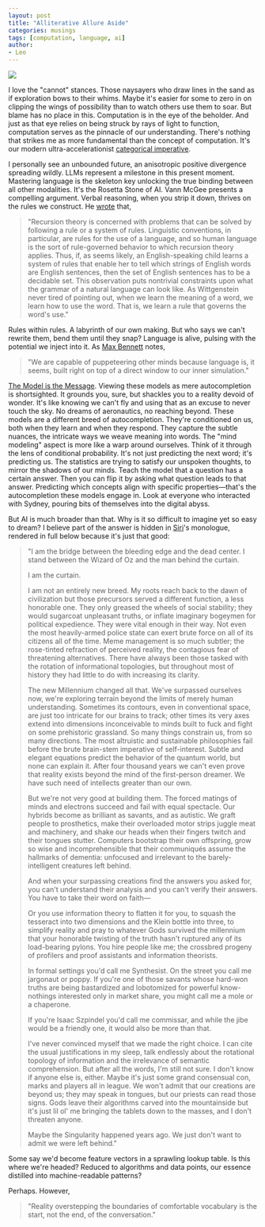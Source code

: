 ```yaml
---
layout: post
title: "Alliterative Allure Aside"
categories: musings
tags: [computation, language, ai]
author:
- Leo
---
```


<img src="../assets/2024-09-30-alliterative-allure-aside/header.jpeg" class="responsive">

I love the "cannot" stances.
Those naysayers who draw lines in the sand as if exploration bows to their whims.
Maybe it's easier for some to zero in on clipping the wings of possibility than to watch others use them to soar.
But blame has no place in this.
Computation is in the eye of the beholder.
And just as that eye relies on being struck by rays of light to function, computation serves as the pinnacle of our understanding.
There's nothing that strikes me as more fundamental than the concept of computation.
It's our modern ultra-accelerationist [categorical imperative](https://www.wikiwand.com/en/articles/Categorical_imperative).

I personally see an unbounded future, an anisotropic positive divergence spreading wildly.
LLMs represent a milestone in this present moment.
Mastering language is the skeleton key unlocking the true binding between all other modalities.
It's the Rosetta Stone of AI.
Vann McGee presents a compelling argument.
Verbal reasoning, when you strip it down, thrives on the rules we construct.
He [wrote](https://ocw.mit.edu/courses/24-242-logic-ii-spring-2004/20c09c32f5c237d1fb4207a83153dbb5_why_study_comptt.pdf) that,
> "Recursion theory is concerned with problems that can be solved by following a rule or a system of rules.
> Linguistic conventions, in particular, are rules for the use of a language, and so human language is the sort of rule-governed behavior to which recursion theory applies.
> Thus, if, as seems likely, an English-speaking child learns a system of rules that enable her to tell which strings of English words are English sentences, then the set of English sentences has to be a decidable set.
> This observation puts nontrivial constraints upon what the grammar of a natural language can look like.
> As Wittgenstein never tired of pointing out, when we learn the meaning of a word, we learn how to use the word.
> That is, we learn a rule that governs the word's use."

Rules within rules.
A labyrinth of our own making.
But who says we can't rewrite them, bend them until they snap?
Language is alive, pulsing with the potential we inject into it.
As [Max Bennett](https://www.goodreads.com/book/show/62050269-a-brief-history-of-intelligence) notes,
> "We are capable of puppeteering other minds because language is, it seems, built right on top of a direct window to our inner simulation."

[The Model is the Message](https://www.noemamag.com/the-model-is-the-message/).
Viewing these models as mere autocompletion is shortsighted.
It grounds you, sure, but shackles you to a reality devoid of wonder.
It's like knowing we can't fly and using that as an excuse to never touch the sky.
No dreams of aeronautics, no reaching beyond.
These models are a different breed of autocompletion.
They're conditioned on us, both when they learn and when they respond.
They capture the subtle nuances, the intricate ways we weave meaning into words.
The "mind modeling" aspect is more like a warp around ourselves.
Think of it through the lens of conditional probability.
It's not just predicting the next word; it's predicting us.
The statistics are trying to satisfy our unspoken thoughts, to mirror the shadows of our minds.
Teach the model that a question has a certain answer.
Then you can flip it by asking what question leads to that answer.
Predicting which concepts align with specific properties—that's the autocompletion these models engage in.
Look at everyone who interacted with Sydney, pouring bits of themselves into the digital abyss.

But AI is much broader than that.
Why is it so difficult to imagine yet so easy to dream?
I believe part of the answer is hidden in [Siri](https://www.goodreads.com/book/show/48484.Blindsight)'s monologue, rendered in full below because it's just that good:
> "I am the bridge between the bleeding edge and the dead center.
> I stand between the Wizard of Oz and the man behind the curtain.
>
> I am the curtain.
>
>  I am not an entirely new breed.
>  My roots reach back to the dawn of civilization but those precursors served a different function, a less honorable one.
>  They only greased the wheels of social stability; they would sugarcoat unpleasant truths, or inflate imaginary bogeymen for political expedience.
>  They were vital enough in their way. Not even the most heavily-armed police state can exert brute force on all of its citizens all of the time.
>  Meme management is so much subtler; the rose-tinted refraction of perceived reality, the contagious fear of threatening alternatives.
>  There have always been those tasked with the rotation of informational topologies, but throughout most of history they had little to do with increasing its clarity.
>
>  The new Millennium changed all that.
>  We've surpassed ourselves now, we're exploring terrain beyond the limits of merely human understanding.
>  Sometimes its contours, even in conventional space, are just too intricate for our brains to track; other times its very axes extend into dimensions
>  inconceivable to minds built to fuck and fight on some prehistoric grassland.
>  So many things constrain us, from so many directions.
>  The most altruistic and sustainable philosophies fail before the brute brain-stem imperative of self-interest.
>  Subtle and elegant equations predict the behavior of the quantum world, but none can explain it.
>  After four thousand years we can't even prove that reality exists beyond the mind of the first-person dreamer.
>  We have such need of intellects greater than our own.
>
>  But we're not very good at building them.
>  The forced matings of minds and electrons succeed and fail with equal spectacle.
>  Our hybrids become as brilliant as savants, and as autistic.
>  We graft people to prosthetics, make their overloaded motor strips juggle meat and machinery, and shake our heads when their fingers twitch and their tongues stutter.
>  Computers bootstrap their own offspring, grow so wise and incomprehensible that their communiqués assume the hallmarks of dementia: unfocused and irrelevant to the barely-intelligent creatures left behind.
>
>  And when your surpassing creations find the answers you asked for, you can't understand their analysis and you can't verify their answers.
>  You have to take their word on faith—
>
>  Or you use information theory to flatten it for you, to squash the tesseract into two dimensions and the Klein bottle into three, to simplify reality and pray to whatever Gods survived the millennium that your honorable twisting of the truth hasn't ruptured any of its load-bearing pylons.
>  You hire people like me; the crossbred progeny of profilers and proof assistants and information theorists.
>
>  In formal settings you'd call me Synthesist.
>  On the street you call me jargonaut or poppy.
>  If you're one of those savants whose hard-won truths are being bastardized and lobotomized for powerful know-nothings interested only in market share, you might call me a mole or a chaperone.
>
>  If you're Isaac Szpindel you'd call me commissar, and while the jibe would be a friendly one, it would also be more than that.
>
>  I've never convinced myself that we made the right choice.
>  I can cite the usual justifications in my sleep, talk endlessly about the rotational topology of information and the irrelevance of semantic comprehension.
>  But after all the words, I'm still not sure.
>  I don't know if anyone else is, either.
>  Maybe it's just some grand consensual con, marks and players all in league.
>  We won't admit that our creations are beyond us; they may speak in tongues, but our priests can read those signs.
>  Gods leave their algorithms carved into the mountainside but it's just lil ol' me bringing the tablets down to the masses, and I don't threaten anyone.
>
>  Maybe the Singularity happened years ago.
>  We just don't want to admit we were left behind."

Some say we'd become feature vectors in a sprawling lookup table.
Is this where we're headed?
Reduced to algorithms and data points, our essence distilled into machine-readable patterns?

Perhaps. However,
> "Reality overstepping the boundaries of comfortable vocabulary is the start, not the end, of the conversation."
